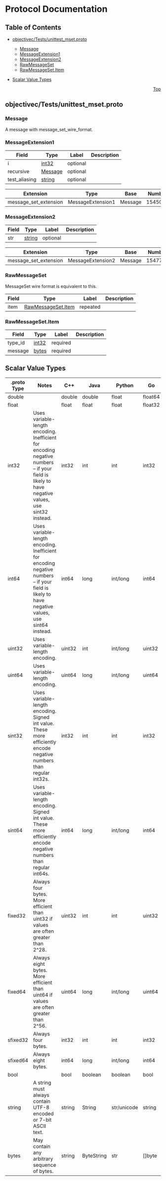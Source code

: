 # Protocol Documentation
<a name="top"></a>

## Table of Contents

- [objectivec/Tests/unittest_mset.proto](#objectivec_Tests_unittest_mset-proto)
    - [Message](#objc-protobuf-tests-mset-Message)
    - [MessageExtension1](#objc-protobuf-tests-mset-MessageExtension1)
    - [MessageExtension2](#objc-protobuf-tests-mset-MessageExtension2)
    - [RawMessageSet](#objc-protobuf-tests-mset-RawMessageSet)
    - [RawMessageSet.Item](#objc-protobuf-tests-mset-RawMessageSet-Item)
  
- [Scalar Value Types](#scalar-value-types)



<a name="objectivec_Tests_unittest_mset-proto"></a>
<p align="right"><a href="#top">Top</a></p>

## objectivec/Tests/unittest_mset.proto



<a name="objc-protobuf-tests-mset-Message"></a>

### Message
A message with message_set_wire_format.






<a name="objc-protobuf-tests-mset-MessageExtension1"></a>

### MessageExtension1



| Field | Type | Label | Description |
| ----- | ---- | ----- | ----------- |
| i | [int32](#int32) | optional |  |
| recursive | [Message](#objc-protobuf-tests-mset-Message) | optional |  |
| test_aliasing | [string](#string) | optional |  |




| Extension | Type | Base | Number | Description |
| --------- | ---- | ---- | ------ | ----------- |
| message_set_extension | MessageExtension1 | Message | 1545008 |  |




<a name="objc-protobuf-tests-mset-MessageExtension2"></a>

### MessageExtension2



| Field | Type | Label | Description |
| ----- | ---- | ----- | ----------- |
| str | [string](#string) | optional |  |




| Extension | Type | Base | Number | Description |
| --------- | ---- | ---- | ------ | ----------- |
| message_set_extension | MessageExtension2 | Message | 1547769 |  |




<a name="objc-protobuf-tests-mset-RawMessageSet"></a>

### RawMessageSet
MessageSet wire format is equivalent to this.


| Field | Type | Label | Description |
| ----- | ---- | ----- | ----------- |
| item | [RawMessageSet.Item](#objc-protobuf-tests-mset-RawMessageSet-Item) | repeated |  |






<a name="objc-protobuf-tests-mset-RawMessageSet-Item"></a>

### RawMessageSet.Item



| Field | Type | Label | Description |
| ----- | ---- | ----- | ----------- |
| type_id | [int32](#int32) | required |  |
| message | [bytes](#bytes) | required |  |





 

 

 

 



## Scalar Value Types

| .proto Type | Notes | C++ | Java | Python | Go | C# | PHP | Ruby |
| ----------- | ----- | --- | ---- | ------ | -- | -- | --- | ---- |
| <a name="double" /> double |  | double | double | float | float64 | double | float | Float |
| <a name="float" /> float |  | float | float | float | float32 | float | float | Float |
| <a name="int32" /> int32 | Uses variable-length encoding. Inefficient for encoding negative numbers – if your field is likely to have negative values, use sint32 instead. | int32 | int | int | int32 | int | integer | Bignum or Fixnum (as required) |
| <a name="int64" /> int64 | Uses variable-length encoding. Inefficient for encoding negative numbers – if your field is likely to have negative values, use sint64 instead. | int64 | long | int/long | int64 | long | integer/string | Bignum |
| <a name="uint32" /> uint32 | Uses variable-length encoding. | uint32 | int | int/long | uint32 | uint | integer | Bignum or Fixnum (as required) |
| <a name="uint64" /> uint64 | Uses variable-length encoding. | uint64 | long | int/long | uint64 | ulong | integer/string | Bignum or Fixnum (as required) |
| <a name="sint32" /> sint32 | Uses variable-length encoding. Signed int value. These more efficiently encode negative numbers than regular int32s. | int32 | int | int | int32 | int | integer | Bignum or Fixnum (as required) |
| <a name="sint64" /> sint64 | Uses variable-length encoding. Signed int value. These more efficiently encode negative numbers than regular int64s. | int64 | long | int/long | int64 | long | integer/string | Bignum |
| <a name="fixed32" /> fixed32 | Always four bytes. More efficient than uint32 if values are often greater than 2^28. | uint32 | int | int | uint32 | uint | integer | Bignum or Fixnum (as required) |
| <a name="fixed64" /> fixed64 | Always eight bytes. More efficient than uint64 if values are often greater than 2^56. | uint64 | long | int/long | uint64 | ulong | integer/string | Bignum |
| <a name="sfixed32" /> sfixed32 | Always four bytes. | int32 | int | int | int32 | int | integer | Bignum or Fixnum (as required) |
| <a name="sfixed64" /> sfixed64 | Always eight bytes. | int64 | long | int/long | int64 | long | integer/string | Bignum |
| <a name="bool" /> bool |  | bool | boolean | boolean | bool | bool | boolean | TrueClass/FalseClass |
| <a name="string" /> string | A string must always contain UTF-8 encoded or 7-bit ASCII text. | string | String | str/unicode | string | string | string | String (UTF-8) |
| <a name="bytes" /> bytes | May contain any arbitrary sequence of bytes. | string | ByteString | str | []byte | ByteString | string | String (ASCII-8BIT) |

